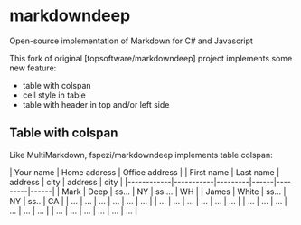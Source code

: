 markdowndeep
============

Open-source implementation of Markdown for C# and Javascript

This fork of original [topsoftware/markdowndeep] project implements some new feature:

* table with colspan
* cell style in table
* table with header in top and/or left side

## Table with colspan

Like MultiMarkdown, fspezi/markdowndeep implements table colspan:

|       Your name        |  Home address  | Office address |
| First name | Last name | address | city | address | city |
|------------|-----------|---------|------|---------|------|
| Mark       | Deep      | ss...   | NY   | ss....  | WH   |
| James      | White     | ss...   | NY   | ss..    | CA   |
| ...        | ...       | ...     | ...  | ...     | ...  |
| ...        | ...       | ...     | ...  | ...     | ...  |
| ...        | ...       | ...     | ...  | ...     | ...  |
| ...        | ...       | ...     | ...  | ...     | ...  |
